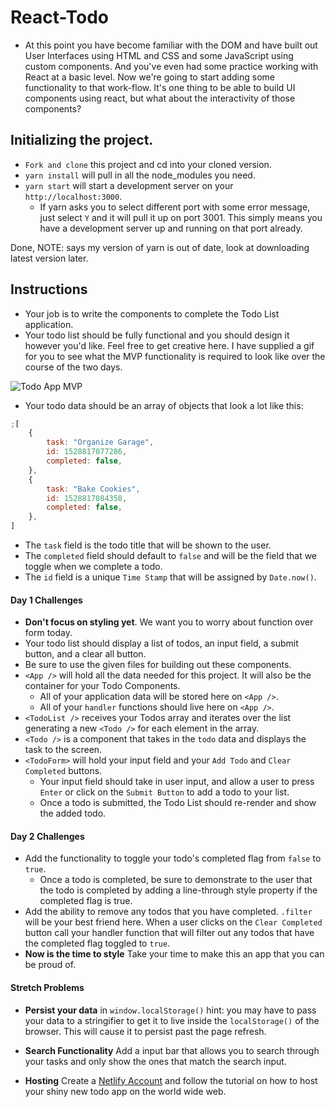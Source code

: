# React-Todo

-   At this point you have become familiar with the DOM and have built out User Interfaces using HTML and CSS and some JavaScript using custom components. And you've even had some practice working with React at a basic level. Now we're going to start adding some functionality to that work-flow. It's one thing to be able to build UI components using react, but what about the interactivity of those components?

## Initializing the project.

-   `Fork and clone` this project and cd into your cloned version.
-   `yarn install` will pull in all the node_modules you need.
-   `yarn start` will start a development server on your `http://localhost:3000`.
    -   If yarn asks you to select different port with some error message, just select `Y` and it will pull it up on port 3001. This simply means you have a development server up and running on that port already.

Done, NOTE: says my version of yarn is out of date, look at downloading latest version later.

## Instructions

-   Your job is to write the components to complete the Todo List application.
-   Your todo list should be fully functional and you should design it however you'd like. Feel free to get creative here. I have supplied a gif for you to see what the MVP functionality is required to look like over the course of the two days.

![Todo App MVP](todo.gif)

-   Your todo data should be an array of objects that look a lot like this:

```js
;[
    {
        task: "Organize Garage",
        id: 1528817077286,
        completed: false,
    },
    {
        task: "Bake Cookies",
        id: 1528817084358,
        completed: false,
    },
]
```

-   The `task` field is the todo title that will be shown to the user.
-   The `completed` field should default to `false` and will be the field that we toggle when we complete a todo.
-   The `id` field is a unique `Time Stamp` that will be assigned by `Date.now()`.

#### Day 1 Challenges

-   **Don't focus on styling yet**. We want you to worry about function over form today.
-   Your todo list should display a list of todos, an input field, a submit button, and a clear all button.
-   Be sure to use the given files for building out these components.
-   `<App />` will hold all the data needed for this project. It will also be the container for your Todo Components.
    -   All of your application data will be stored here on `<App />`.
    -   All of your `handler` functions should live here on `<App />`.
-   `<TodoList />` receives your Todos array and iterates over the list generating a new `<Todo />` for each element in the array.
-   `<Todo />` is a component that takes in the `todo` data and displays the task to the screen.
-   `<TodoForm>` will hold your input field and your `Add Todo` and `Clear Completed` buttons.
    -   Your input field should take in user input, and allow a user to press `Enter` or click on the `Submit Button` to add a todo to your list.
    -   Once a todo is submitted, the Todo List should re-render and show the added todo.

#### Day 2 Challenges

-   Add the functionality to toggle your todo's completed flag from `false` to `true`.
    -   Once a todo is completed, be sure to demonstrate to the user that the todo is completed by adding a line-through style property if the completed flag is true.
-   Add the ability to remove any todos that you have completed. `.filter` will be your best friend here. When a user clicks on the `Clear Completed` button call your handler function that will filter out any todos that have the completed flag toggled to `true`.
-   **Now is the time to style** Take your time to make this an app that you can be proud of.

#### Stretch Problems

-   **Persist your data** in `window.localStorage()` hint: you may have to pass your data to a stringifier to get it to live inside the `localStorage()` of the browser. This will cause it to persist past the page refresh.

-   **Search Functionality** Add a input bar that allows you to search through your tasks and only show the ones that match the search input.

-   **Hosting** Create a [Netlify Account](https://www.netlify.com/) and follow the tutorial on how to host your shiny new todo app on the world wide web.
